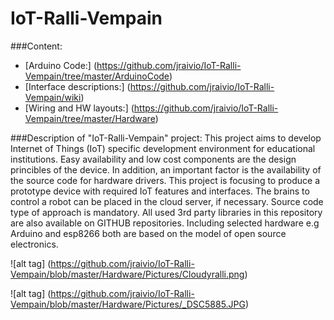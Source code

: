 # IoT-Ralli-Vempain
###Content:     
- [Arduino Code:] (https://github.com/jraivio/IoT-Ralli-Vempain/tree/master/ArduinoCode)    
- [Interface descriptions:] (https://github.com/jraivio/IoT-Ralli-Vempain/wiki)  
- [Wiring and HW layouts:] (https://github.com/jraivio/IoT-Ralli-Vempain/tree/master/Hardware)  

###Description of "IoT-Ralli-Vempain" project:
This project aims to develop Internet of Things (IoT) specific development environment for educational institutions. Easy availability and low cost components are the design princibles of the device. In addition, an important factor is the availability of the source code for hardware drivers. This project is focusing to produce a prototype device with required IoT features and interfaces. The brains to control a robot can be placed in the cloud server, if necessary.
Source code type of approach is mandatory. All used 3rd party libraries in this repository are also available on GITHUB repositories. Including selected hardware e.g Arduino and esp8266 both are based on the model of open source electronics.   

![alt tag] (https://github.com/jraivio/IoT-Ralli-Vempain/blob/master/Hardware/Pictures/Cloudyralli.png)

![alt tag] (https://github.com/jraivio/IoT-Ralli-Vempain/blob/master/Hardware/Pictures/_DSC5885.JPG)
